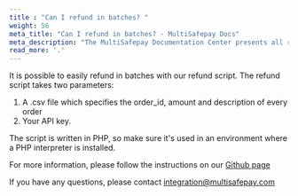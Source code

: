 ```yaml
---
title : "Can I refund in batches? "
weight: 56
meta_title: "Can I refund in batches? - MultiSafepay Docs"
meta_description: "The MultiSafepay Documentation Center presents all relevant information about our Plugins and API. You can also find support pages for payment methods, tools and general questions as well as the contact details of our Support and Integration Teams."
read_more: '.'
---
```


It is possible to easily refund in batches with our refund script. The refund script takes two parameters: 

1. A .csv file which specifies the order_id, amount and description of every order
2. Your API key. 

The script is written in PHP, so make sure it's used in an environment where a PHP interpreter is installed.

For more information, please follow the instructions on our [Github page](https://github.com/MultiSafepay/refund-script)

If you have any questions, please contact <integration@multisafepay.com>
